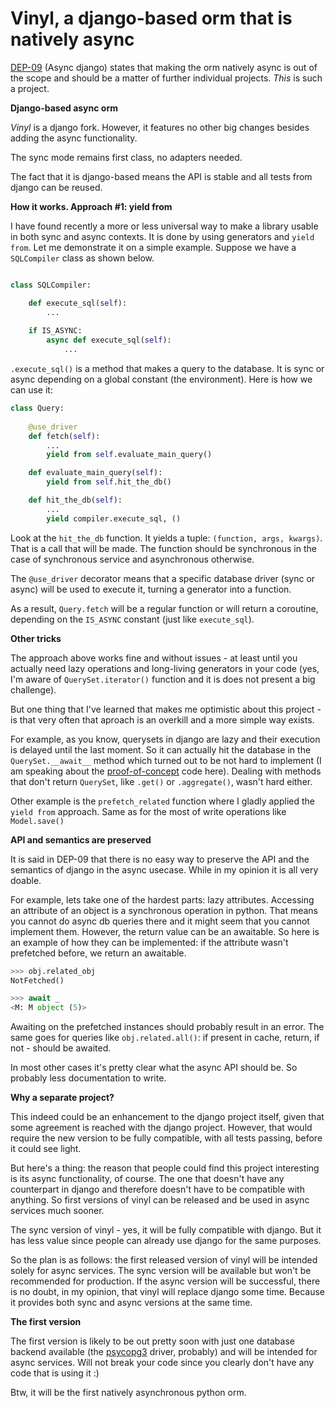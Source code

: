  Vinyl, a django-based orm that is natively async
 ===========


[DEP-09](https://github.com/django/deps/blob/main/accepted/0009-async.rst) (Async django) states that making the orm natively async is out of the scope and should be a matter of further individual projects. *This* is such a project.

**Django-based async orm**


*Vinyl* is a django fork. However, it features no other big changes besides adding the async functionality. 

The sync mode remains first class, no adapters needed.

The fact that it is django-based means the API is stable and all tests from django can be reused.

**How it works. Approach #1: yield from**

I have found recently a more or less universal way to make a library usable in both sync and async contexts. It is done by using generators and `yield from`.
Let me demonstrate it on a simple example. Suppose we have a `SQLCompiler` class as shown below.

```python

class SQLCompiler:

    def execute_sql(self):
        ...
    
    if IS_ASYNC:
        async def execute_sql(self):
            ...
```

`.execute_sql()` is a method that makes a query to the database. It is sync or async depending on a global constant (the environment).
Here is how we can use it:

```python
class Query:
    
    @use_driver
    def fetch(self):
        ...
        yield from self.evaluate_main_query()

    def evaluate_main_query(self):
        yield from self.hit_the_db()

    def hit_the_db(self):
        ...
        yield compiler.execute_sql, ()

```

Look at the `hit_the_db` function. It yields a tuple: `(function, args, kwargs)`. That is a call that will be made. The function should be synchronous in the case of synchronous service and asynchronous otherwise.

The `@use_driver` decorator means that a specific database driver (sync or async) will be used to execute it, turning a generator into a function.

As a result, `Query.fetch` will be a regular function or will return a coroutine, depending on the `IS_ASYNC` constant (just like `execute_sql`).

**Other tricks**

The approach above works fine and without issues - at least until you actually need lazy operations and long-living generators in your code (yes, I'm aware of `QuerySet.iterator()` function and it is does not present a big challenge).

But one thing that I've learned that makes me optimistic about this project - is that very often that aproach is an overkill and a more simple way exists.

For example, as you know, querysets in django are lazy and their execution is delayed until the last moment. So it can actually hit the database in the `QuerySet.__await__` method which turned out to be not hard to implement (I am speaking about the [proof-of-concept](https://github.com/pwtail/django/pull/1/files) code here). Dealing with methods that don't return `QuerySet`, like `.get()` or `.aggregate()`, wasn't hard either.

Other example is the `prefetch_related` function where I gladly applied the `yield from` approach. Same as for the most of write operations like `Model.save()`

**API and semantics are preserved**

It is said in DEP-09 that there is no easy way to preserve the API and the semantics of django in the async usecase. While in my opinion it is all very doable.

For example, lets take one of the hardest parts: lazy attributes. Accessing an attribute of an object is a synchronous operation in python. That means you cannot do async db queries there and it might seem that you cannot implement them. However, the return value can be an awaitable. So here is an example of how they can be implemented: if the attribute wasn't prefetched before, we return an awaitable.

```python
>>> obj.related_obj
NotFetched()

>>> await _
<M: M object (5)>
```

Awaiting on the prefetched instances should probably result in an error. The same goes for queries like `obj.related.all()`: if present in cache, return, if not - should be awaited.

In most other cases it's pretty clear what the async API should be. So probably less documentation to write.


**Why a separate project?**

This indeed could be an enhancement to the django project itself, given that some agreement is reached with the django project. However, that would require the new version to be fully compatible, with all tests passing, before it could see light.

But here's a thing: the reason that people could find this project interesting is its async functionality, of course. The one that doesn't have any counterpart in django and therefore doesn't have to be compatible with anything. So first versions of vinyl can be released and be used in async services much sooner.

The sync version of vinyl - yes, it will be fully compatible with django. But it has less value since people can already use django for the same purposes.

So the plan is as follows: the first released version of vinyl will be intended solely for async services. The sync version will be available but won't be recommended for production. If the async version will be successful, there is no doubt, in my opinion, that vinyl will replace django some time. Because it provides both sync and async versions at the same time.

**The first version**

The first version is likely to be out pretty soon with just one database backend available (the [psycopg3](https://www.psycopg.org/psycopg3/docs/) driver, probably) and will be intended for async services. Will not break your code since you clearly don't have any code that is using it :)

Btw, it will be the first natively asynchronous python orm.
